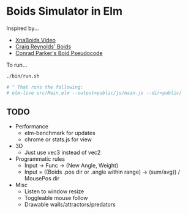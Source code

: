 # Boids Simulator in Elm

Inspired by...
- [XnaBoids Video](https://www.youtube.com/watch?v=M028vafB0l8)
- [Craig Reynolds' Boids](http://www.red3d.com/cwr/boids/)
- [Conrad Parker's Boid Pseudocode](http://www.kfish.org/boids/pseudocode.html)

To run...

```sh
./bin/run.sh

# ^ That runs the following:
# elm-live src/Main.elm --output=public/js/main.js --dir=public/
```

## TODO

- Performance
  - elm-benchmark for updates
  - chrome or stats.js for view
- 3D
  - Just use vec3 instead of vec2
- Programmatic rules
  - Input -> Func -> (New Angle, Weight)
  - Input = ((Boids .pos dir or .angle within range) -> (sum/avg)) / MousePos dir
- Misc
  - Listen to window resize
  - Toggleable mouse follow
  - Drawable walls/attractors/predators
